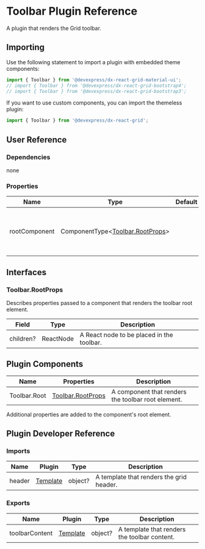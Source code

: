 # Toolbar Plugin Reference

A plugin that renders the Grid toolbar.

## Importing

Use the following statement to import a plugin with embedded theme components:

```js
import { Toolbar } from '@devexpress/dx-react-grid-material-ui';
// import { Toolbar } from '@devexpress/dx-react-grid-bootstrap4';
// import { Toolbar } from '@devexpress/dx-react-grid-bootstrap3';
```

If you want to use custom components, you can import the themeless plugin:

```js
import { Toolbar } from '@devexpress/dx-react-grid';
```

## User Reference

### Dependencies

none

### Properties

Name | Type | Default | Description
-----|------|---------|------------
rootComponent | ComponentType&lt;[Toolbar.RootProps](#toolbarrootprops)&gt; | | A component that renders the toolbar root element.

## Interfaces

### Toolbar.RootProps

Describes properties passed to a component that renders the toolbar root element.

Field | Type | Description
------|------|------------
children? | ReactNode | A React node to be placed in the toolbar.

## Plugin Components

Name | Properties | Description
-----|------------|------------
Toolbar.Root | [Toolbar.RootProps](#toolbarrootprops) | A component that renders the toolbar root element.

Additional properties are added to the component's root element.

## Plugin Developer Reference

### Imports

Name | Plugin | Type | Description
-----|--------|------|------------
header | [Template](../../../dx-react-core/docs/reference/template.md) | object? | A template that renders the grid header.

### Exports

Name | Plugin | Type | Description
-----|--------|------|------------
toolbarContent | [Template](../../../dx-react-core/docs/reference/template.md) | object? | A template that renders the toolbar content.
